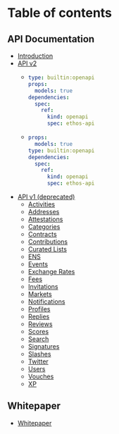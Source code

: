 # Table of contents

## API Documentation

* [Introduction](README.md)
* [API v2](api-documentation/api-v2/README.md)
  * ```yaml
    type: builtin:openapi
    props:
      models: true
    dependencies:
      spec:
        ref:
          kind: openapi
          spec: ethos-api
    ```
  * ```yaml
    props:
      models: true
    type: builtin:openapi
    dependencies:
      spec:
        ref:
          kind: openapi
          spec: ethos-api
    ```
* [API v1 (deprecated)](content/api-v1-deprecaed/index.md)
  * [Activities](content/api-v1-deprecaed/activities.md)
  * [Addresses](content/api-v1-deprecaed/addresses.md)
  * [Attestations](content/api-v1-deprecaed/attestations.md)
  * [Categories](content/api-v1-deprecaed/categories.md)
  * [Contracts](content/api-v1-deprecaed/contracts.md)
  * [Contributions](content/api-v1-deprecaed/contributions.md)
  * [Curated Lists](content/api-v1-deprecaed/curated-lists.md)
  * [ENS](content/api-v1-deprecaed/ens.md)
  * [Events](content/api-v1-deprecaed/events.md)
  * [Exchange Rates](content/api-v1-deprecaed/exchange-rates.md)
  * [Fees](content/api-v1-deprecaed/fees.md)
  * [Invitations](content/api-v1-deprecaed/invitations.md)
  * [Markets](content/api-v1-deprecaed/markets.md)
  * [Notifications](content/api-v1-deprecaed/notifications.md)
  * [Profiles](content/api-v1-deprecaed/profiles.md)
  * [Replies](content/api-v1-deprecaed/replies.md)
  * [Reviews](content/api-v1-deprecaed/reviews.md)
  * [Scores](content/api-v1-deprecaed/scores.md)
  * [Search](content/api-v1-deprecaed/search.md)
  * [Signatures](content/api-v1-deprecaed/signatures.md)
  * [Slashes](content/api-v1-deprecaed/slashes.md)
  * [Twitter](content/api-v1-deprecaed/twitter.md)
  * [Users](content/api-v1-deprecaed/users.md)
  * [Vouches](content/api-v1-deprecaed/vouches.md)
  * [XP](content/api-v1-deprecaed/xp.md)

## Whitepaper

* [Whitepaper](https://whitepaper.ethos.network)
